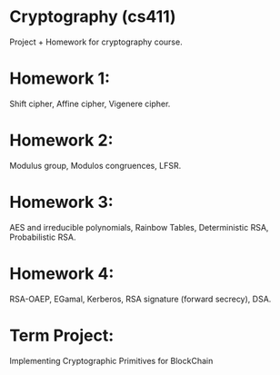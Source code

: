 # Cryptography (cs411)
Project + Homework for cryptography course.

# Homework 1:
Shift cipher, Affine cipher, Vigenere cipher.
# Homework 2:
Modulus group, Modulos congruences, LFSR.
# Homework 3:
AES and irreducible polynomials, Rainbow Tables, Deterministic RSA, Probabilistic RSA.
# Homework 4:
RSA-OAEP, EGamal, Kerberos, RSA signature (forward secrecy), DSA.
# Term Project:
Implementing Cryptographic Primitives for BlockChain

